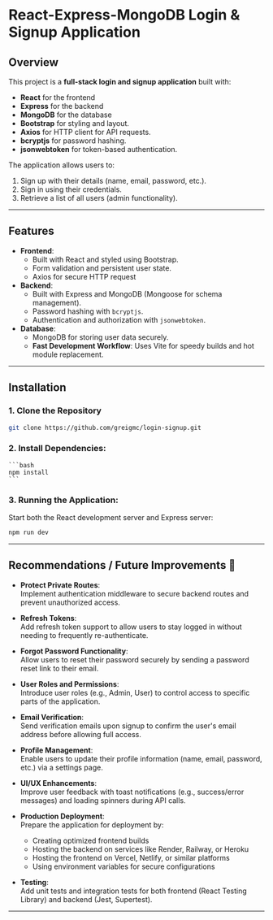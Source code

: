 # React-Express-MongoDB Login & Signup Application

## Overview

This project is a **full-stack login and signup application** built with:

- **React** for the frontend
- **Express** for the backend
- **MongoDB** for the database
- **Bootstrap** for styling and layout.
- **Axios** for HTTP client for API requests.
- **bcryptjs** for password hashing.
- **jsonwebtoken** for token-based authentication.

The application allows users to:

1. Sign up with their details (name, email, password, etc.).
2. Sign in using their credentials.
3. Retrieve a list of all users (admin functionality).

---

## Features

- **Frontend**:
  - Built with React and styled using Bootstrap.
  - Form validation and persistent user state.
  - Axios for secure HTTP request
- **Backend**:
  - Built with Express and MongoDB (Mongoose for schema management).
  - Password hashing with `bcryptjs`.
  - Authentication and authorization with `jsonwebtoken`.
- **Database**:
  - MongoDB for storing user data securely.
  - **Fast Development Workflow**:
    Uses Vite for speedy builds and hot module replacement.

---

## Installation

### **1. Clone the Repository**

```bash
git clone https://github.com/greigmc/login-signup.git
```

### **2. Install Dependencies**:

    ```bash
    npm install
    ```

### **3. Running the Application**:

Start both the React development server and Express server:

```bash
npm run dev
```

---

## Recommendations / Future Improvements 🚀

- **Protect Private Routes**:  
  Implement authentication middleware to secure backend routes and prevent unauthorized access.

- **Refresh Tokens**:  
  Add refresh token support to allow users to stay logged in without needing to frequently re-authenticate.

- **Forgot Password Functionality**:  
  Allow users to reset their password securely by sending a password reset link to their email.

- **User Roles and Permissions**:  
  Introduce user roles (e.g., Admin, User) to control access to specific parts of the application.

- **Email Verification**:  
  Send verification emails upon signup to confirm the user's email address before allowing full access.

- **Profile Management**:  
  Enable users to update their profile information (name, email, password, etc.) via a settings page.

- **UI/UX Enhancements**:  
  Improve user feedback with toast notifications (e.g., success/error messages) and loading spinners during API calls.

- **Production Deployment**:  
  Prepare the application for deployment by:

  - Creating optimized frontend builds
  - Hosting the backend on services like Render, Railway, or Heroku
  - Hosting the frontend on Vercel, Netlify, or similar platforms
  - Using environment variables for secure configurations

- **Testing**:  
  Add unit tests and integration tests for both frontend (React Testing Library) and backend (Jest, Supertest).

---
